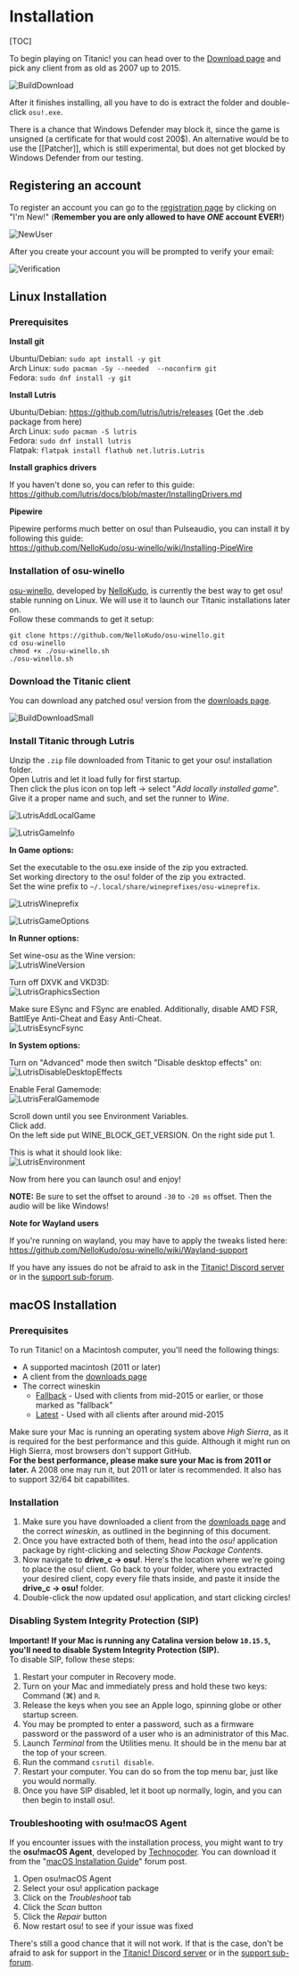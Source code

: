 # Installation

[TOC]

To begin playing on Titanic! you can head over to the [Download page](https://osu.titanic.sh/download/) and pick any client from as old as 2007 up to 2015.

![BuildDownload](https://raw.githubusercontent.com/osuTitanic/wiki/refs/heads/main/wiki/Installation/img/BuildDownload.png)

After it finishes installing, all you have to do is extract the folder and double-click `osu!.exe`.

There is a chance that Windows Defender may block it, since the game is unsigned (a certificate for that would cost 200$). An alternative would be to use the [[Patcher]], which is still experimental, but does not get blocked by Windows Defender from our testing.

## Registering an account

To register an account you can go to the [registration page](https://osu.titanic.sh/account/register) by clicking on "I'm New!" (**Remember you are only allowed to have *ONE* account EVER!**)

![NewUser](https://raw.githubusercontent.com/osuTitanic/wiki/refs/heads/main/wiki/Installation/img/NewUser.png)

After you create your account you will be prompted to verify your email:

![Verification](https://raw.githubusercontent.com/osuTitanic/wiki/refs/heads/main/wiki/Installation/img/Verification.png)

## Linux Installation

### Prerequisites

**Install git**

Ubuntu/Debian: `sudo apt install -y git`                                                                                                                   
Arch Linux: `sudo pacman -Sy --needed  --noconfirm git`                                                                                                    
Fedora: `sudo dnf install -y git`

**Install Lutris**

Ubuntu/Debian: <https://github.com/lutris/lutris/releases> (Get the .deb package from here)  
Arch Linux: `sudo pacman -S lutris`  
Fedora: `sudo dnf install lutris`  
Flatpak: `flatpak install flathub net.lutris.Lutris` 

**Install graphics drivers**

If you haven't done so, you can refer to this guide:  
<https://github.com/lutris/docs/blob/master/InstallingDrivers.md>

**Pipewire**

Pipewire performs much better on osu! than Pulseaudio, you can install it by following this guide:  
<https://github.com/NelloKudo/osu-winello/wiki/Installing-PipeWire>

### Installation of osu-winello

[osu-winello](https://github.com/NelloKudo/osu-winello), developed by [NelloKudo](https://github.com/NelloKudo), is currently the best way to get osu! stable running on Linux. We will use it to launch our Titanic installations later on.  
Follow these commands to get it setup:

```
git clone https://github.com/NelloKudo/osu-winello.git
cd osu-winello
chmod +x ./osu-winello.sh
./osu-winello.sh
```

### Download the Titanic client

You can download any patched osu! version from the [downloads page](https://osu.titanic.sh/download/).

![BuildDownloadSmall](https://raw.githubusercontent.com/osuTitanic/wiki/refs/heads/main/wiki/Installation/img/BuildDownloadSmall.png)

### Install Titanic through Lutris

Unzip the `.zip` file downloaded from Titanic to get your osu! installation folder.  
Open Lutris and let it load fully for first startup.  
Then click the plus icon on top left -> select "*Add locally installed game*".
Give it a proper name and such, and set the runner to *Wine*.

![LutrisAddLocalGame](https://raw.githubusercontent.com/osuTitanic/wiki/refs/heads/main/wiki/Installation/img/LutrisAddLocalGame.png)

![LutrisGameInfo](https://raw.githubusercontent.com/osuTitanic/wiki/refs/heads/main/wiki/Installation/img/LutrisGameInfo.png)


**In Game options:**

Set the executable to the osu.exe inside of the zip you extracted.  
Set working directory to the osu! folder of the zip you extracted.  
Set the wine prefix to `~/.local/share/wineprefixes/osu-wineprefix`.

![LutrisWineprefix](https://raw.githubusercontent.com/osuTitanic/wiki/refs/heads/main/wiki/Installation/img/LutrisWineprefix.png)

![LutrisGameOptions](https://raw.githubusercontent.com/osuTitanic/wiki/refs/heads/main/wiki/Installation/img/LutrisGameOptions.png)


**In Runner options:**
 
Set wine-osu as the Wine version:  
![LutrisWineVersion](https://raw.githubusercontent.com/osuTitanic/wiki/refs/heads/main/wiki/Installation/img/LutrisWineVersion.png)

Turn off DXVK and VKD3D:  
![LutrisGraphicsSection](https://raw.githubusercontent.com/osuTitanic/wiki/refs/heads/main/wiki/Installation/img/LutrisGraphicsSection.png)


Make sure ESync and FSync are enabled.
Additionally, disable AMD FSR, BattlEye Anti-Cheat and Easy Anti-Cheat.  
![LutrisEsyncFsync](https://raw.githubusercontent.com/osuTitanic/wiki/refs/heads/main/wiki/Installation/img/LutrisEsyncFsync.png)


**In System options:**

Turn on "Advanced" mode then switch "Disable desktop effects" on:  
![LutrisDisableDesktopEffects](https://raw.githubusercontent.com/osuTitanic/wiki/refs/heads/main/wiki/Installation/img/LutrisDisableDesktopEffects.png)

Enable Feral Gamemode:  
![LutrisFeralGamemode](https://raw.githubusercontent.com/osuTitanic/wiki/refs/heads/main/wiki/Installation/img/LutrisFeralGamemode.png)


Scroll down until you see Environment Variables.  
Click add.  
On the left side put WINE_BLOCK_GET_VERSION.
On the right side put 1.

This is what it should look like:  
![LutrisEnvironment](https://raw.githubusercontent.com/osuTitanic/wiki/refs/heads/main/wiki/Installation/img/LutrisEnvironment.png)


Now from here you can launch osu! and enjoy!

**NOTE:** Be sure to set the offset to around `-30` to `-20 ms` offset. Then the audio will be like Windows!

**Note for Wayland users**

If you're running on wayland, you may have to apply the tweaks listed here:  
<https://github.com/NelloKudo/osu-winello/wiki/Wayland-support>

If you have any issues do not be afraid to ask in the [Titanic! Discord server](https://discord.gg/qupv72e7YH) or in the [support sub-forum](https://osu.titanic.sh/forum/7).

## macOS Installation

### Prerequisites

To run Titanic! on a Macintosh computer, you'll need the following things:

- A supported macintosh (2011 or later)
- A client from the [downloads page](https://osu.titanic.sh/download/)
- The correct wineskin
    - [Fallback](https://cdn.titanic.sh/public/osx/osx-fallback.base.zip) - Used with clients from mid-2015 or earlier, or those marked as "fallback"
    - [Latest](https://cdn.titanic.sh/public/osx/osx-latest.base.zip) - Used with all clients after around mid-2015

Make sure your Mac is running an operating system above *High Sierra*, as it is required for the best performance and this guide. Although it might run on High Sierra, most browsers don't support GitHub.  
**For the best performance, please make sure your Mac is from 2011 or later.** A 2008 one may run it, but 2011 or later is recommended. It also has to support 32/64 bit capabillites.

### Installation

1. Make sure you have downloaded a client from the [downloads page](https://osu.titanic.sh/download/) and the correct *wineskin*, as outlined in the beginning of this document.
2. Once you have extracted both of them, head into the *osu!* application package by right-clicking and selecting *Show Package Contents*.
3. Now navigate to **drive_c -> osu!**. Here's the location where we're going to place the osu! client. Go back to your folder, where you extracted your desired client, copy every file thats inside, and paste it inside the **drive_c -> osu!** folder.
4. Double-click the now updated osu! application, and start clicking circles!

### Disabling System Integrity Protection (SIP)

**Important! If your Mac is running any Catalina version below `10.15.5`, you'll need to disable System Integrity Protection (SIP).**  
To disable SIP, follow these steps:

1. Restart your computer in Recovery mode.
2. Turn on your Mac and immediately press and hold these two keys: Command (⌘) and `R`.
3. Release the keys when you see an Apple logo, spinning globe or other startup screen.
4. You may be prompted to enter a password, such as a firmware password or the password of a user who is an administrator of this Mac.
5. Launch *Terminal* from the Utilities menu. It should be in the menu bar at the top of your screen.
6. Run the command `csrutil disable`.
7. Restart your computer. You can do so from the top menu bar, just like you would normally.
8. Once you have SIP disabled, let it boot up normally, login, and you can then begin to install osu!.

### Troubleshooting with osu!macOS Agent

If you encounter issues with the installation process, you might want to try the **osu!macOS Agent**, developed by [Technocoder](https://osu.ppy.sh/users/10338558). You can download it from the "[macOS Installation Guide](https://osu.ppy.sh/community/forums/topics/1106057)" forum post.

1. Open osu!macOS Agent
2. Select your osu! application package
3. Click on the *Troubleshoot* tab
4. Click the *Scan* button
5. Click the *Repair* button
6. Now restart osu! to see if your issue was fixed

There's still a good chance that it will not work. If that is the case, don't be afraid to ask for support in the [Titanic! Discord server](https://discord.gg/qryYG2C5nc) or in the [support sub-forum](https://osu.titanic.sh/forum/7).
